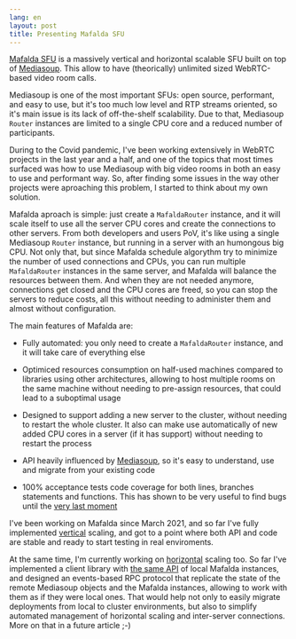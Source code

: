 ```yaml
---
lang: en
layout: post
title: Presenting Mafalda SFU
---
```


[Mafalda SFU](https://github.com/Mafalda-SFU) is a massively vertical and
horizontal scalable SFU built on top of [Mediasoup](https://mediasoup.org/).
This allow to have (theorically) unlimited sized WebRTC-based video room calls.

Mediasoup is one of the most important SFUs: open source, performant, and easy
to use, but it's too much low level and RTP streams oriented, so it's main issue
is its lack of off-the-shelf scalability. Due to that, Mediasoup `Router`
instances are limited to a single CPU core and a reduced number of participants.

During to the Covid pandemic, I've been working extensively in WebRTC projects
in the last year and a half, and one of the topics that most times surfaced was
how to use Mediasoup with big video rooms in both an easy to use and performant
way. So, after finding some issues in the way other projects were aproaching
this problem, I started to think about my own solution.

Mafalda aproach is simple: just create a `MafaldaRouter` instance, and it will
scale itself to use all the server CPU cores and create the connections to other
servers. From both developers and users PoV, it's like using a single Mediasoup
`Router` instance, but running in a server with an humongous big CPU. Not only
that, but since Mafalda schedule algorythm try to minimize the number of used
connections and CPUs, you can run multiple `MafaldaRouter` instances in the same
server, and Mafalda will balance the resources between them. And when they are
not needed anymore, connections get closed and the CPU cores are freed, so you
can stop the servers to reduce costs, all this without needing to administer
them and almost without configuration.

The main features of Mafalda are:

- Fully automated: you only need to create a `MafaldaRouter` instance, and it
  will take care of everything else

- Optimiced resources consumption on half-used machines compared to libraries
  using other architectures, allowing to host multiple rooms on the same machine
  without needing to pre-assign resources, that could lead to a suboptimal usage

- Designed to support adding a new server to the cluster, without needing to
  restart the whole cluster. It also can make use automatically of new added CPU
  cores in a server (if it has support) without needing to restart the process

- API heavily influenced by [Mediasoup](https://mediasoup.org/), so it's easy
  to understand, use and migrate from your existing code

- 100% acceptance tests code coverage for both lines, branches statements and
  functions. This has shown to be very useful to find bugs until the
  [very last moment](https://twitter.com/el_piranna/status/1400401650993532929)

I've been working on Mafalda since March 2021, and so far I've fully implemented
[vertical](https://en.wikipedia.org/wiki/Scalability#Vertical_or_scale_up)
scaling, and got to a point where both API and code are stable and ready to
start testing in real enviroments.

At the same time, I'm currently working on
[horizontal](https://en.wikipedia.org/wiki/Scalability#Horizontal_or_scale_out)
scaling too. So far I've implemented a client library with
[the same API](https://twitter.com/mafalda_sfu/status/1417030937674665984) of
local Mafalda instances, and designed an events-based RPC protocol that
replicate the state of the remote Mediasoup objects and the Mafalda instances,
allowing to work with them as if they were local ones. That would help not only
to easily migrate deployments from local to cluster environments, but also to
simplify automated management of horizontal scaling and inter-server
connections. More on that in a future article ;-)
